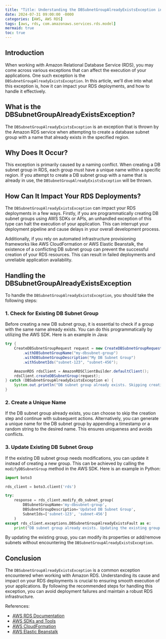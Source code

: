 ```yaml
---
title: "Title: Understanding the DBSubnetGroupAlreadyExistsException in AWS RDS"
date: 2024-07-31 09:00:00 -0000
categories: [AWS, AWS RDS]
tags: [aws, rds, com.amazonaws.services.rds.model]
mermaid: true
toc: true
---
```



## Introduction
When working with Amazon Relational Database Service (RDS), you may come across various exceptions that can affect the execution of your applications. One such exception is the `DBSubnetGroupAlreadyExistsException`. In this article, we'll dive into what this exception is, how it can impact your RDS deployments, and how to handle it effectively.

## What is the DBSubnetGroupAlreadyExistsException?
The `DBSubnetGroupAlreadyExistsException` is an exception that is thrown by the Amazon RDS service when attempting to create a database subnet group with a name that already exists in the specified region. 

## Why Does It Occur?
This exception is primarily caused by a naming conflict. When creating a DB subnet group in RDS, each group must have a unique name within a specific region. If you attempt to create a DB subnet group with a name that is already in use, the `DBSubnetGroupAlreadyExistsException` will be thrown.

## How Can It Impact Your RDS Deployments?
The `DBSubnetGroupAlreadyExistsException` can impact your RDS deployments in a few ways. Firstly, if you are programmatically creating DB subnet groups using AWS SDKs or APIs, an unhandled exception of this type can halt the execution of your application. This can interrupt your deployment pipeline and cause delays in your overall development process.

Additionally, if you rely on automated infrastructure provisioning frameworks like AWS CloudFormation or AWS Elastic Beanstalk, the existence of a conflicting DB subnet group can prevent the successful creation of your RDS resources. This can result in failed deployments and unreliable application availability.

## Handling the DBSubnetGroupAlreadyExistsException
To handle the `DBSubnetGroupAlreadyExistsException`, you should take the following steps:

### 1. Check for Existing DB Subnet Group
Before creating a new DB subnet group, it is essential to check if a group with the same name already exists. You can do this programmatically by utilizing the AWS SDK. Here is an example in Java:

```java
try {
    CreateDBSubnetGroupRequest request = new CreateDBSubnetGroupRequest()
        .withDBSubnetGroupName("my-dbsubnet-group")
        .withDBSubnetGroupDescription("My DB Subnet Group")
        .withSubnetIds("subnet-123", "subnet-456");

    AmazonRDS rdsClient = AmazonRDSClientBuilder.defaultClient();
    rdsClient.createDBSubnetGroup(request);
} catch (DBSubnetGroupAlreadyExistsException e) {
    System.out.println("DB subnet group already exists. Skipping creation.");
}
```

### 2. Create a Unique Name
If the DB subnet group already exists, you can choose to skip the creation step and continue with subsequent actions. Alternatively, you can generate a unique name for the DB subnet group by appending a timestamp or a random string to the desired name. This ensures uniqueness and avoids conflicts.

### 3. Update Existing DB Subnet Group
If the existing DB subnet group needs modifications, you can update it instead of creating a new group. This can be achieved by calling the `modifyDBSubnetGroup` method in the AWS SDK. Here is an example in Python:

```python
import boto3

rds_client = boto3.client('rds')

try:
    response = rds_client.modify_db_subnet_group(
        DBSubnetGroupName='my-dbsubnet-group',
        DBSubnetGroupDescription='Updated DB Subnet Group',
        SubnetIds=['subnet-123', 'subnet-456']
    )
except rds_client.exceptions.DBSubnetGroupAlreadyExistsFault as e:
    print("DB subnet group already exists. Updating the existing group.")
```

By updating the existing group, you can modify its properties or add/remove subnets without encountering the `DBSubnetGroupAlreadyExistsException`.

## Conclusion
The `DBSubnetGroupAlreadyExistsException` is a common exception encountered when working with Amazon RDS. Understanding its cause and impact on your RDS deployments is crucial to ensuring smooth execution of your applications. By following the recommended steps for handling this exception, you can avoid deployment failures and maintain a robust RDS infrastructure.

References:
- [AWS RDS Documentation](https://docs.aws.amazon.com/AmazonRDS/latest/APIReference/API_CreateDBSubnetGroup.html)
- [AWS SDKs and Tools](https://aws.amazon.com/tools/)
- [AWS CloudFormation](https://aws.amazon.com/cloudformation/)
- [AWS Elastic Beanstalk](https://aws.amazon.com/elasticbeanstalk/)